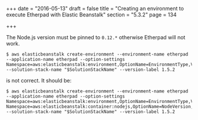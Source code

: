 +++
date = "2016-05-13"
draft = false
title = "Creating an environment to execute Etherpad with Elastic Beanstalk"
section = "5.3.2"
page = 134

+++

The Node.js version must be pinned to `0.12.*` otherwise Etherpad will not work.

```
$ aws elasticbeanstalk create-environment --environment-name etherpad --application-name etherpad --option-settings Namespace=aws:elasticbeanstalk:environment,OptionName=EnvironmentType,Value=SingleInstance --solution-stack-name "$SolutionStackName" --version-label 1.5.2
```

is not correct. It should be:

```
$ aws elasticbeanstalk create-environment --environment-name etherpad --application-name etherpad --option-settings Namespace=aws:elasticbeanstalk:environment,OptionName=EnvironmentType,Value=SingleInstance Namespace=aws:elasticbeanstalk:container:nodejs,OptionName=NodeVersion,Value=0.12.15 --solution-stack-name "$SolutionStackName" --version-label 1.5.2
```